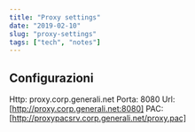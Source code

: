```yaml
---
title: "Proxy settings"
date: "2019-02-10"
slug: "proxy-settings"
tags: ["tech", "notes"]
---
```


## Configurazioni
Http: proxy.corp.generali.net
Porta: 8080
Url: [http://proxy.corp.generali.net:8080]
PAC: [http://proxypacsrv.corp.generali.net/proxy.pac]